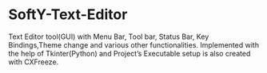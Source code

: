 # SoftY-Text-Editor

Text Editor tool(GUI) with  Menu Bar, Tool bar, Status Bar, Key Bindings,Theme change and various other functionalities.
Implemented with the help of Tkinter(Python) and Project’s Executable setup is also created with CXFreeze.
